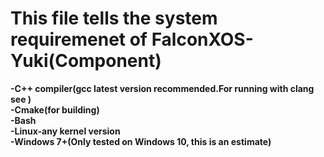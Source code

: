 # This file tells the system requiremenet of FalconXOS-Yuki(Component)

<b>
-C++ compiler(gcc latest version recommended.For running with clang see <doc>)
<br>
-Cmake(for building)
<br>
-Bash
<br>
-Linux-any kernel version
<br>
-Windows 7+(Only tested on Windows 10, this is an estimate)
</b>
